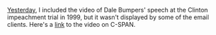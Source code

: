 <a href="http://scripting.com/2020/01/23/175936.html?title=daleBumpersSpeech">Yesterday</a>, I included the video of Dale Bumpers' speech at the Clinton impeachment trial in 1999, but it wasn't displayed by some of the email clients. Here's a <a href="https://www.c-span.org/video/?c4717619/dale-bumpers-clinton-impeachment-part-2">link</a> to the video on C-SPAN. 
